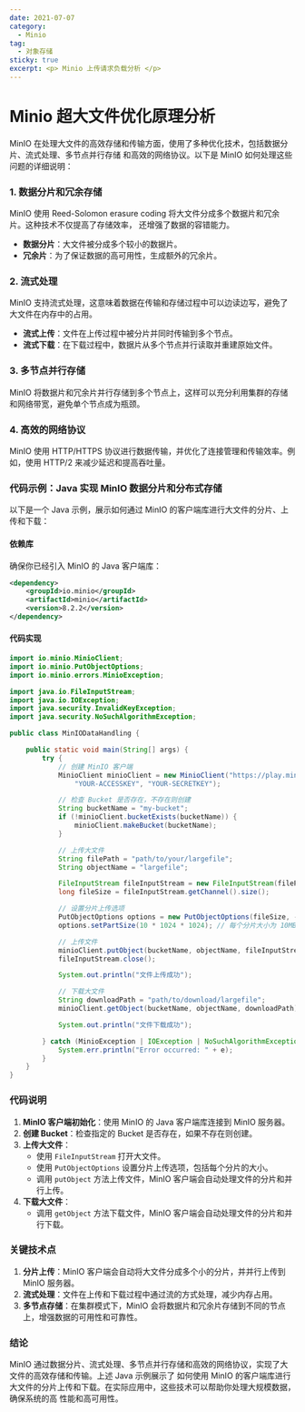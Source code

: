 ```yaml
---
date: 2021-07-07
category:
  - Minio 
tag:
  - 对象存储
sticky: true
excerpt: <p> Minio 上传请求负载分析 </p>
---
```

# Minio 超大文件优化原理分析

MinIO 在处理大文件的高效存储和传输方面，使用了多种优化技术，包括数据分片、流式处理、多节点并行存储
和高效的网络协议。以下是 MinIO 如何处理这些问题的详细说明：

### 1. 数据分片和冗余存储

MinIO 使用 Reed-Solomon erasure coding 将大文件分成多个数据片和冗余片。这种技术不仅提高了存储效率，
还增强了数据的容错能力。

- **数据分片**：大文件被分成多个较小的数据片。
- **冗余片**：为了保证数据的高可用性，生成额外的冗余片。

### 2. 流式处理

MinIO 支持流式处理，这意味着数据在传输和存储过程中可以边读边写，避免了大文件在内存中的占用。

- **流式上传**：文件在上传过程中被分片并同时传输到多个节点。
- **流式下载**：在下载过程中，数据片从多个节点并行读取并重建原始文件。

### 3. 多节点并行存储

MinIO 将数据片和冗余片并行存储到多个节点上，这样可以充分利用集群的存储和网络带宽，避免单个节点成为瓶颈。

### 4. 高效的网络协议

MinIO 使用 HTTP/HTTPS 协议进行数据传输，并优化了连接管理和传输效率。例如，使用 HTTP/2 来减少延迟和提高吞吐量。

### 代码示例：Java 实现 MinIO 数据分片和分布式存储

以下是一个 Java 示例，展示如何通过 MinIO 的客户端库进行大文件的分片、上传和下载：

#### 依赖库

确保你已经引入 MinIO 的 Java 客户端库：

```xml
<dependency>
    <groupId>io.minio</groupId>
    <artifactId>minio</artifactId>
    <version>8.2.2</version>
</dependency>
```

#### 代码实现

```java
import io.minio.MinioClient;
import io.minio.PutObjectOptions;
import io.minio.errors.MinioException;

import java.io.FileInputStream;
import java.io.IOException;
import java.security.InvalidKeyException;
import java.security.NoSuchAlgorithmException;

public class MinIODataHandling {

    public static void main(String[] args) {
        try {
            // 创建 MinIO 客户端
            MinioClient minioClient = new MinioClient("https://play.min.io", 
                "YOUR-ACCESSKEY", "YOUR-SECRETKEY");

            // 检查 Bucket 是否存在，不存在则创建
            String bucketName = "my-bucket";
            if (!minioClient.bucketExists(bucketName)) {
                minioClient.makeBucket(bucketName);
            }

            // 上传大文件
            String filePath = "path/to/your/largefile";
            String objectName = "largefile";

            FileInputStream fileInputStream = new FileInputStream(filePath);
            long fileSize = fileInputStream.getChannel().size();

            // 设置分片上传选项
            PutObjectOptions options = new PutObjectOptions(fileSize, -1);
            options.setPartSize(10 * 1024 * 1024); // 每个分片大小为 10MB

            // 上传文件
            minioClient.putObject(bucketName, objectName, fileInputStream, options);
            fileInputStream.close();

            System.out.println("文件上传成功");

            // 下载大文件
            String downloadPath = "path/to/download/largefile";
            minioClient.getObject(bucketName, objectName, downloadPath);

            System.out.println("文件下载成功");

        } catch (MinioException | IOException | NoSuchAlgorithmException | InvalidKeyException e) {
            System.err.println("Error occurred: " + e);
        }
    }
}
```

### 代码说明

1. **MinIO 客户端初始化**：使用 MinIO 的 Java 客户端库连接到 MinIO 服务器。
2. **创建 Bucket**：检查指定的 Bucket 是否存在，如果不存在则创建。
3. **上传大文件**：
   - 使用 `FileInputStream` 打开大文件。
   - 使用 `PutObjectOptions` 设置分片上传选项，包括每个分片的大小。
   - 调用 `putObject` 方法上传文件，MinIO 客户端会自动处理文件的分片和并行上传。
4. **下载大文件**：
   - 调用 `getObject` 方法下载文件，MinIO 客户端会自动处理文件的分片和并行下载。

### 关键技术点

1. **分片上传**：MinIO 客户端会自动将大文件分成多个小的分片，并并行上传到 MinIO 服务器。
2. **流式处理**：文件在上传和下载过程中通过流的方式处理，减少内存占用。
3. **多节点存储**：在集群模式下，MinIO 会将数据片和冗余片存储到不同的节点上，增强数据的可用性和可靠性。

### 结论

MinIO 通过数据分片、流式处理、多节点并行存储和高效的网络协议，实现了大文件的高效存储和传输。上述 Java 示例展示了
如何使用 MinIO 的客户端库进行大文件的分片上传和下载。在实际应用中，这些技术可以帮助你处理大规模数据，确保系统的高
性能和高可用性。